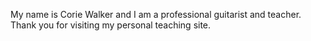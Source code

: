 My name is Corie Walker and I am a professional guitarist and teacher. Thank you for visiting my personal teaching site.  
